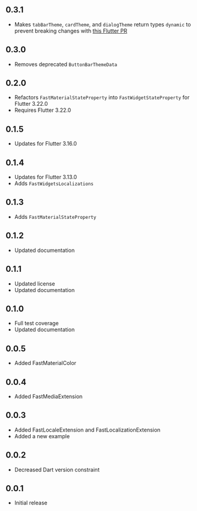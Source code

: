 ## 0.3.1
- Makes `tabBarTheme`, `cardTheme`, and `dialogTheme` return types `dynamic` to prevent breaking changes with [this Flutter PR](https://github.com/flutter/flutter/pull/156253)

## 0.3.0
- Removes deprecated `ButtonBarThemeData`

## 0.2.0
- Refactors `FastMaterialStateProperty` into `FastWidgetStateProperty` for Flutter 3.22.0
- Requires Flutter 3.22.0

## 0.1.5
- Updates for Flutter 3.16.0

## 0.1.4
- Updates for Flutter 3.13.0
- Adds `FastWidgetsLocalizations`

## 0.1.3
- Adds `FastMaterialStateProperty`

## 0.1.2
- Updated documentation

## 0.1.1
- Updated license
- Updated documentation

## 0.1.0
- Full test coverage
- Updated documentation

## 0.0.5
- Added FastMaterialColor

## 0.0.4
- Added FastMediaExtension

## 0.0.3
- Added FastLocaleExtension and FastLocalizationExtension
- Added a new example

## 0.0.2
- Decreased Dart version constraint

## 0.0.1
- Initial release